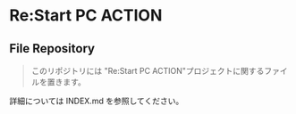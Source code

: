 # Re:Start PC ACTION
## File Repository

> このリポジトリには "Re:Start PC ACTION"プロジェクトに関するファイルを置きます。

詳細については INDEX.md を参照してください。


